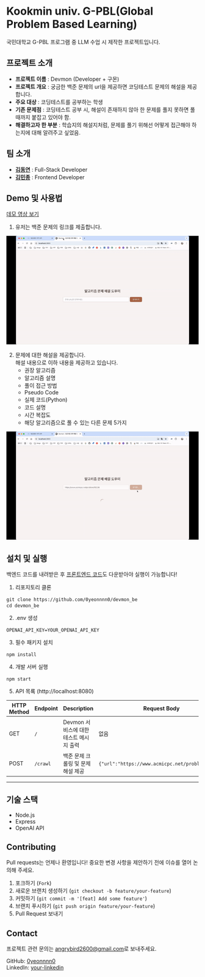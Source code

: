 # Kookmin univ. G-PBL(Global Problem Based Learning)

국민대학교 G-PBL 프로그램 중 LLM 수업 시 제작한 프로젝트입니다.

## 프로젝트 소개

- **프로젝트 이름** : Devmon (Developer + 구몬)
- **프로젝트 개요** : 궁금한 백준 문제의 url을 제공하면 코딩테스트 문제의 해설을 제공합니다.
- **주요 대상** : 코딩테스트를 공부하는 학생
- **기존 문제점** : 코딩테스트 공부 시, 해설이 존재하지 않아 한 문제를 풀지 못하면 풀 때까지 붙잡고 있어야 함.
- **해결하고자 한 부분** : 학습지의 해설지처럼, 문제를 풀기 위해선 어떻게 접근해야 하는지에 대해 알려주고 싶었음.

## 팀 소개

- **[김동연](https://github.com/0yeonnnn0)** : Full-Stack Developer
- **[김민종](https://github.com/manjong-bot)** : Frontend Developer

## Demo 및 사용법

[데모 영상 보기](https://www.youtube.com/watch?v=Jj12vxyym_8) <br>

1. 유저는 백준 문제의 링크를 제출합니다.

![Devmon_demo_1](assets/images/Devmon_demo_1.gif)

2. 문제에 대한 해설을 제공합니다.<br>
   해설 내용으로 이하 내용을 제공하고 있습니다.
   - 권장 알고리즘
   - 알고리즘 설명
   - 풀이 접근 방법
   - Pseudo Code
   - 실제 코드(Python)
   - 코드 설명
   - 시간 복잡도
   - 해당 알고리즘으로 풀 수 있는 다른 문제 5가지

![Devmon_demo_2](assets/images/Devmon_demo_2.gif)

## 설치 및 실행

백엔드 코드를 내려받은 후 [프론트엔드 코드](https://github.com/0yeonnnn0/devmon_ft)도 다운받아야 실행이 가능합니다!

1. 리포지토리 클론

```
git clone https://github.com/0yeonnnn0/devmon_be
cd devmon_be
```

2. .env 생성

```
OPENAI_API_KEY=YOUR_OPENAI_API_KEY
```

3. 필수 패키지 설치

```
npm install
```

4. 개발 서버 실행

```
npm start
```

5. API 목룍 (http://localhost:8080)

| HTTP Method | Endpoint | Description                             | Request Body                                     | Response                              |
| ----------- | -------- | --------------------------------------- | ------------------------------------------------ | ------------------------------------- |
| GET         | `/`      | Devmon 서비스에 대한 테스트 메시지 출력 | 없음                                             | `{ "message": "Welcome to devmon!" }` |
| POST        | `/crawl` | 백준 문제 크롤링 및 문제 해설 제공      | `{"url":"https://www.acmicpc.net/problem/1004"}` | 문제 해설 정보 (JSON)                 |

---

## 기술 스택

- Node.js
- Express
- OpenAI API

## Contributing

Pull requests는 언제나 환영입니다! 중요한 변경 사항을 제안하기 전에 이슈를 열어 논의해 주세요.

1. 포크하기 (`Fork`)
2. 새로운 브랜치 생성하기 (`git checkout -b feature/your-feature`)
3. 커밋하기 (`git commit -m '[feat] Add some feature'`)
4. 브랜치 푸시하기 (`git push origin feature/your-feature`)
5. Pull Request 보내기

## Contact

프로젝트 관련 문의는 [angrybird2600@gmail.com](mailto:angrybird2600@gmail.com)로 보내주세요.

GitHub: [0yeonnnn0](https://github.com/0yeonnnn0)  
LinkedIn: [your-linkedin](https://www.linkedin.com/in/dongyeon-kim-49b6852a6/)
